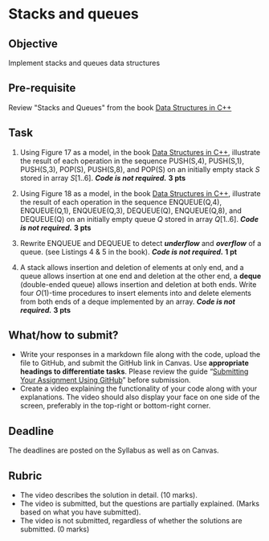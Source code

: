 # Stacks and queues

## Objective
Implement stacks and queues data structures

## Pre-requisite
Review "Stacks and Queues" from the book [Data Structures in C++](https://d-khan.github.io/ds)

## Task
1. Using Figure 17 as a model, in the book [Data Structures in C++](https://d-khan.github.io/ds), illustrate the result of each operation in the sequence PUSH(S,4), PUSH(S,1), PUSH(S,3), POP(S), PUSH(S,8), and POP(S) on an initially empty stack $S$ stored in array $S[1..6]$. ***Code is not required.*** **3 pts** 

2. Using Figure 18 as a model, in the book [Data Structures in C++](https://d-khan.github.io/ds), illustrate the result of each operation in the sequence ENQUEUE(Q,4), ENQUEUE(Q,1), ENQUEUE(Q,3), DEQUEUE(Q), ENQUEUE(Q,8), and DEQUEUE(Q) on an initially empty queue $Q$ stored in array $Q[1..6]$. ***Code is not required.*** **3 pts**

3. Rewrite ENQUEUE and DEQUEUE to detect ***underflow*** and ***overflow*** of a queue. (see Listings 4 & 5 in the book). ***Code is not required.*** **1 pt**

4. A stack allows insertion and deletion of elements at only end, and a queue allows insertion at one end and deletion at the other end, a **deque** (double-ended queue) allows insertion and deletion at both ends. Write four $O(1)$-time procedures to insert elements into and delete elements from both ends of a deque implemented by an array. ***Code is not required.*** **3 pts**

## What/how to submit?  
- Write your responses in a markdown file along with the code, upload the file to GitHub, and submit the GitHub link in Canvas. Use **appropriate headings to differentiate tasks**. Please review the guide “[Submitting Your Assignment Using GitHub](https://sdccd-edu.zoom.us/rec/play/SVjSkOJp16n_7ii-oRt1-9auud9NZ0NrhuXrnJYf-bcQP5ipZbGONd6Jxt7h1jns5OJKIq9lgjAuBw.Tc2b6f-qrSDM8aye?eagerLoadZvaPages=sidemenu.billing.plan_management&accessLevel=meeting&canPlayFromShare=true&from=share_recording_detail&startTime=1725121532000&componentName=rec-play&originRequestUrl=https%3A%2F%2Fsdccd-edu.zoom.us%2Frec%2Fshare%2FSVvlngcEn-7CaNI8FvwEVJ5ulLp4sxpqN9hnCYvXeHHcls2e0TBlU47uATNklUf-.yX4fsJjsU2nuLGeX%3FstartTime%3D1725121532000)” before submission.
- Create a video explaining the functionality of your code along with your explanations. The video should also display your face on one side of the screen, preferably in the top-right or bottom-right corner. 

## Deadline
The deadlines are posted on the Syllabus as well as on Canvas.

## Rubric
- The video describes the solution in detail. (10 marks).  
- The video is submitted, but the questions are partially explained. (Marks based on what you have submitted).  
- The video is not submitted, regardless of whether the solutions are submitted. (0 marks)

